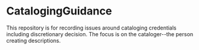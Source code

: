 # CatalogingGuidance
This repository is for recording issues around cataloging credentials including discretionary decision. The focus is on the cataloger--the person creating descriptions.
